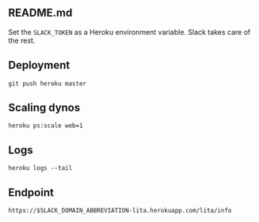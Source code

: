 ## README.md

Set the `SLACK_TOKEN` as a Heroku environment variable. Slack takes care of the rest.

## Deployment

    git push heroku master

## Scaling dynos

    heroku ps:scale web=1

## Logs

    heroku logs --tail

## Endpoint

    https://$SLACK_DOMAIN_ABBREVIATION-lita.herokuapp.com/lita/info
